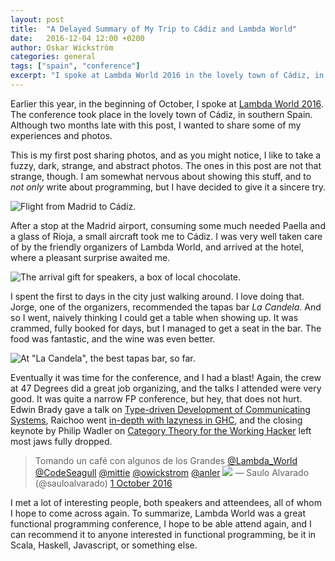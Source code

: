 ```yaml
---
layout: post
title:  "A Delayed Summary of My Trip to Cádiz and Lambda World"
date:   2016-12-04 12:00 +0200
author: Oskar Wickström
categories: general
tags: ["spain", "conference"]
excerpt: "I spoke at Lambda World 2016 in the lovely town of Cádiz, in Spain, and wanted to share some of my experiences and photos."
---
```


Earlier this year, in the beginning of October, I spoke at [Lambda World
2016](http://www.lambda.world/). The conference took place in the lovely town
of Cádiz, in southern Spain. Although two months late with this post, I wanted
to share some of my experiences and photos.

This is my first post sharing photos, and as you might notice, I like to take
a fuzzy, dark, strange, and abstract photos. The ones in this post are not that
strange, though. I am somewhat nervous about showing this stuff, and to *not
only* write about programming, but I have decided to give it a sincere try.

![Flight from Madrid to Cádiz.](/assets/cadiz-trip/flight.jpg)

After a stop at the Madrid airport, consuming some much needed Paella and a
glass of Rioja, a small aircraft took me to Cádiz. I was very well taken care
of by the friendly organizers of Lambda World, and arrived at the hotel, where a
pleasant surprise awaited me.

![The arrival gift for speakers, a box of local chocolate.](/assets/cadiz-trip/chocolate.jpg)

I spent the first to days in the city just walking around. I love doing that.
Jorge, one of the organizers, recommended the tapas bar *La Candela*. And so I
went, naively thinking I could get a table when showing up. It was crammed,
fully booked for days, but I managed to get a seat in the bar. The food was
fantastic, and the wine was even better.

![At "La Candela", the best tapas bar, so far.](/assets/cadiz-trip/tapas.jpg)

Eventually it was time for the conference, and I had a blast! Again, the crew
at 47 Degrees did a great job organizing, and the talks I attended were very
good. It was quite a narrow FP conference, but hey, that does not hurt. Edwin
Brady gave a talk on [Type-driven Development of Communicating
Systems](https://www.youtube.com/watch?v=IQO9N0Y8tcM), Raichoo went [in-depth
with lazyness in GHC](https://www.youtube.com/watch?v=cu6lRZPzjGI), and the
closing keynote by Philip Wadler on [Category Theory for the Working
Hacker](https://www.youtube.com/watch?v=V10hzjgoklA) left most jaws fully
dropped.

<p>
<blockquote class="twitter-tweet" data-lang="es">
Tomando un café con algunos de los Grandes
<a href="https://twitter.com/Lambda_World">@Lambda_World</a>
<a href="https://twitter.com/CodeSeagull">@CodeSeagull</a>
<a href="https://twitter.com/mittie">@mittie</a>
<a href="https://twitter.com/owickstrom">@owickstrom</a>
<a href="https://twitter.com/anler">@anler</a>
<a href="https://t.co/DvKq08AZY3"><img src="https://pbs.twimg.com/media/Ctq1o1KW8AAHBun.jpg"></a>
&mdash; Saulo Alvarado (@sauloalvarado) <a href="https://twitter.com/sauloalvarado/status/782137217837826048">1 October 2016</a>
</blockquote>
</p>

I met a lot of interesting people, both speakers and atteendees, all of whom I
hope to come across again. To summarize, Lambda World was a great functional
programming conference, I hope to be able attend again, and I can recommend it
to anyone interested in functional programming, be it in Scala, Haskell,
Javascript, or something else.
